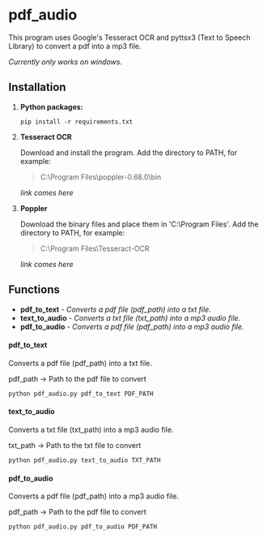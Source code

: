 # pdf_audio
This program uses Google's Tesseract OCR and pyttsx3 (Text to Speech Library) to convert a pdf into a mp3 file. 

*Currently only works on windows.*



## Installation

1. **Python packages:**

   ```
   pip install -r requirements.txt
   ```

   

2. **Tesseract OCR**

   Download and install the program. Add the directory to PATH, for example:

   > C:\Program Files\poppler-0.68.0\bin

   *link comes here*

   

3. **Poppler**

   Download the binary files and place them in 'C:\Program Files'. Add the directory to PATH, for example:

   > C:\Program Files\Tesseract-OCR

   *link comes here* 



## Functions

- **pdf_to_text** - *Converts a pdf file (pdf_path) into a txt file.*
- **text_to_audio** - *Converts a txt file (txt_path) into a mp3 audio file.*
- **pdf_to_audio** - *Converts a pdf file (pdf_path) into a mp3 audio file.*



#### pdf_to_text

Converts a pdf file (pdf_path) into a txt file.

pdf_path -> Path to the pdf file to convert

```
python pdf_audio.py pdf_to_text PDF_PATH
```



#### text_to_audio

Converts a txt file (txt_path) into a mp3 audio file.

txt_path -> Path to the txt file to convert

```
python pdf_audio.py text_to_audio TXT_PATH
```



#### pdf_to_audio

Converts a pdf file (pdf_path) into a mp3 audio file.

pdf_path -> Path to the pdf file to convert

```
python pdf_audio.py pdf_to_audio PDF_PATH
```

